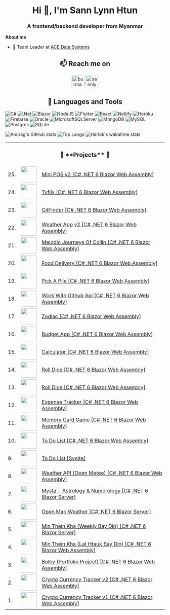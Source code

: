<h1 align="center">Hi 👋, I'm Sann Lynn Htun</h1>
<h3 align="center">A frontend/backend developer from Myanmar</h3>

**About me**

- 💼 Team Leader at [ACE Data Systems](https://acedatasystems.com/)

<h2  align="center">📫 Reach me on</h2>
<p align="center">
<a href="https://fb.com/burma.colllin" target="blank">
<img align="center" src="https://cdn-icons-png.flaticon.com/128/2504/2504903.png" alt="burma.colllin" height="40" width="40" />
</a>
<a href="https://linkedin.com/in/sannlynnhtun-coding" target="blank">
<img align="center" src="https://cdn-icons-png.flaticon.com/128/2504/2504923.png" alt="sannlynnhtun-coding" height="40" width="40" />
</a>
</p>

<h2 align="center"> 🔭 Languages and Tools</h2>

![C#](https://img.shields.io/badge/c%23-%23239120.svg?style=for-the-badge&logo=c-sharp&logoColor=white)
![.Net](https://img.shields.io/badge/.NET-5C2D91?style=for-the-badge&logo=.net&logoColor=white)
![Blazor](https://img.shields.io/badge/blazor-5C2D91?style=for-the-badge&logo=blazor&logoColor=white)
![NodeJS](https://img.shields.io/badge/node.js-6DA55F?style=for-the-badge&logo=node.js&logoColor=white)
![Flutter](https://img.shields.io/badge/Flutter-%2302569B.svg?style=for-the-badge&logo=Flutter&logoColor=white)
![React](https://img.shields.io/badge/react-%2320232a.svg?style=for-the-badge&logo=react&logoColor=%2361DAFB)
![Netlify](https://img.shields.io/badge/netlify-%23000000.svg?style=for-the-badge&logo=netlify&logoColor=#00C7B7)
![Heroku](https://img.shields.io/badge/heroku-%23430098.svg?style=for-the-badge&logo=heroku&logoColor=white)
![Firebase](https://img.shields.io/badge/firebase-%23039BE5.svg?style=for-the-badge&logo=firebase)
![Oracle](https://img.shields.io/badge/Oracle-F80000?style=for-the-badge&logo=oracle&logoColor=white)
![MicrosoftSQLServer](https://img.shields.io/badge/Microsoft%20SQL%20Sever-CC2927?style=for-the-badge&logo=microsoft%20sql%20server&logoColor=white)
![MongoDB](https://img.shields.io/badge/MongoDB-%234ea94b.svg?style=for-the-badge&logo=mongodb&logoColor=white)
![MySQL](https://img.shields.io/badge/mysql-%2300f.svg?style=for-the-badge&logo=mysql&logoColor=white)
![Postgres](https://img.shields.io/badge/postgres-%23316192.svg?style=for-the-badge&logo=postgresql&logoColor=white)
![SQLite](https://img.shields.io/badge/sqlite-%2307405e.svg?style=for-the-badge&logo=sqlite&logoColor=white)

![Anurag's GitHub stats](https://github-readme-stats.vercel.app/api?username=sannlynnhtun-coding&show_icons=true&theme=github_dark)
![Top Langs](https://github-readme-stats.vercel.app/api/top-langs/?username=sannlynnhtun-coding&hide=javascript,html,css&layout=compact&theme=github_dark)
![Harlok's wakatime stats](https://github-readme-stats.vercel.app/api/wakatime?username=sannlynnhtun&layout=compact&theme=github_dark)

<table align="center">
    <tr>
        <td colspan="3"><h3 align="center">🚀 **Projects** 🚀</h3></td>
    </tr>
    <tr>
        <td>25.</td>
        <td><img src="https://blazor-wasm-mini-pos-v2.netlify.app/favicon.svg" width=50 height=50></td>
        <td><a target="_blank" href="https://blazor-wasm-mini-pos-v2.netlify.app/">Mini POS v2 [C# .NET 6 Blazor Web Assembly]</a></td>
    </tr>
    <tr>
        <td>24.</td>
        <td><img src="https://blazor-wasm-tvflix.netlify.app/favicon.svg" width=50 height=50></td>
        <td><a target="_blank" href="https://blazor-wasm-tvflix.netlify.app/">Tvflix [C# .NET 6 Blazor Web Assembly]</a></td>
    </tr>
    <tr>
        <td>23.</td>
        <td><img src="https://blazor-wasm-git-finder.netlify.app/favicon.svg" width=50 height=50></td>
        <td><a target="_blank" href="https://blazor-wasm-git-finder.netlify.app/">GitFinder [C# .NET 6 Blazor Web Assembly]</a></td>
    </tr>
    <tr>
        <td>22.</td>
        <td><img src="https://blazor-wasm-weather-v2.netlify.app/favicon.svg" width=50 height=50></td>
        <td><a target="_blank" href="https://blazor-wasm-weather-v2.netlify.app/">Weather App v2 [C# .NET 6 Blazor Web Assembly]</a></td>
    </tr>
    <tr>
        <td>21.</td>
        <td><img src="https://melodic-journeys-of-collin.netlify.app/assets/img/logo.svg" width=50 height=50></td>
        <td><a target="_blank" href="https://melodic-journeys-of-collin.netlify.app/">Melodic Journeys Of Collin [C# .NET 6 Blazor Web Assembly]</a></td>
    </tr>
    <tr>
        <td>20.</td>
        <td><img src="https://blazor-wasm-food-delivery.netlify.app/assets/img/favicon.png" width=50 height=50></td>
        <td><a target="_blank" href="https://blazor-wasm-food-delivery.netlify.app/">Food Delivery [C# .NET 6 Blazor Web Assembly]</a></td>
    </tr>
    <tr>
        <td>19.</td>
        <td><img src="https://cdn-icons-png.flaticon.com/512/1408/1408429.png" width=50 height=50></td>
        <td><a target="_blank" href="https://blazor-wasm-pick-a-pile.netlify.app/">Pick A Pile [C# .NET 6 Blazor Web Assembly]</a></td>
    </tr>
    <tr>
        <td>18.</td>
        <td><img src="https://cdn-icons-png.flaticon.com/512/10092/10092599.png" width=50 height=50></td>
        <td><a target="_blank" href="https://blazor-wasm-work-with-github-api.netlify.app/">Work With Github Api [C# .NET 6 Blazor Web Assembly]</a></td>
    </tr>
    <tr>
        <td>17.</td>
        <td><img src="https://blazor-wasm-zodiac.netlify.app/assets/images/logo.svg" width=50 height=50></td>
        <td><a target="_blank" href="https://blazor-wasm-zodiac.netlify.app/">Zodiac [C# .NET 6 Blazor Web Assembly]</a></td>
    </tr>
    <tr>
        <td>16.</td>
        <td><img src="https://cdn-icons-png.flaticon.com/512/5974/5974636.png" width=50 height=50></td>
        <td><a target="_blank" href="https://blazor-wasm-budget.netlify.app/">Budget App [C# .NET 6 Blazor Web Assembly]</a></td>
    </tr>
    <tr>
        <td>15.</td>
        <td><img src="https://cdn-icons-png.flaticon.com/512/3136/3136007.png" width=50 height=50></td>
        <td><a target="_blank" href="https://blazor-wasm-calculator.netlify.app/">Calculator [C# .NET 6 Blazor Web Assembly]</a></td>
    </tr>
    <tr>
        <td>14.</td>
        <td><img src="https://cdn-icons-png.flaticon.com/512/2228/2228381.png" width=50 height=50></td>
        <td><a target="_blank" href="https://blazor-wasm-roll-dice.netlify.app/">Roll Dice [C# .NET 6 Blazor Web Assembly]</a></td>
    </tr>
    <tr>
        <td>13.</td>
        <td><img src="https://cdn-icons-png.flaticon.com/512/1055/1055804.png" width=50 height=50></td>
        <td><a target="_blank" href="https://blazor-wasm-dice-roll.netlify.app/">Roll Dice [C# .NET 6 Blazor Web Assembly]</a></td>
    </tr>
    <tr>
        <td>12.</td>
        <td><img src="https://cdn-icons-png.flaticon.com/512/6059/6059929.png" width=50 height=50></td>
        <td><a target="_blank" href="https://blazor-wasm-expense-tracker.netlify.app/">Expense Tracker [C# .NET 6 Blazor Web Assembly]</a></td>
    </tr>
    <tr>
        <td>11.</td>
        <td><img src="https://cdn-icons-png.flaticon.com/512/2247/2247779.png" width=50 height=50></td>
        <td><a target="_blank" href="https://blazor-wasm-memory-card-game.netlify.app/">Memory Card Game [C# .NET 6 Blazor Web Assembly]</a></td>
    </tr>
    <tr>
        <td>10.</td>
        <td><img src="https://cdn-icons-png.flaticon.com/512/3176/3176366.png" width=50 height=50></td>
        <td><a target="_blank" href="https://blazor-wasm-todolist.netlify.app/">To Do List [C# .NET 6 Blazor Web Assembly]</a></td>
    </tr>
    <tr>
        <td>9.</td>
        <td><img src="https://svelte-dotolist-proj.vercel.app/favicon.png" width=50 height=50></td>
        <td><a target="_blank" href="https://svelte-dotolist-proj.vercel.app/">To Do List [Svelte]</a></td>
    </tr>
    <tr>
        <td>8.</td>
        <td><img src="https://open-meteo.com/favicon.ico" width=50 height=50></td>
        <td><a target="_blank" href="https://blazor-wasm-weather-app.netlify.app/">Weather API (Open Meteo) [C# .NET 6 Blazor Web Assembly]</a></td>
    </tr>
    <tr>
        <td>7.</td>
        <td><img src="https://mysta.peerduck.com/wp-content/uploads/2022/01/m-fav-100x100.png" width=50 height=50></td>
        <td><a target="_blank" href="https://mysta-pile.herokuapp.com/">Mysta - Astrology & Numerology [C# .NET 6 Blazor Server]</a></td>
    </tr>
    <tr>
        <td>6.</td>
        <td><img src="https://cdn-icons-png.flaticon.com/512/1163/1163624.png" width=50 height=50></td>
        <td><a target="_blank" href="https://openmapweather-blazor-server.herokuapp.com/">Open Map Weather [C# .NET 6 Blazor Server]</a></td>
    </tr>
    <tr>
        <td>5.</td>
        <td><img src="https://mintheinkha-lathtaukbaydin.netlify.app/mintheinkha_logo.png" width=50 height=50></td>
        <td><a target="_blank" href="https://mintheinkha-weeklybaydin.herokuapp.com/">Min Thein Kha (Weekly Bay Din) [C# .NET 6 Blazor Server]</a></td>
    </tr>
    <tr>
        <td>4.</td>
        <td><img src="https://mintheinkha-lathtaukbaydin.netlify.app/mintheinkha_logo.png" width=50 height=50></td>
        <td><a target="_blank" href="https://mintheinkha-lathtaukbaydin.netlify.app/">Min Thein Kha (Lat Htauk Bay Din) [C# .NET 6 Blazor Web Assembly]</a></td>
    </tr>
    <tr>
        <td>3.</td>
        <td><img src="https://bolby-blazor-wasm.netlify.app/images/avatar-1.svg" width=50 height=50></td>
        <td><a target="_blank" href="https://bolby-blazor-wasm.netlify.app/">Bolby (Portfolio Project) [C# .NET 6 Blazor Web Assembly]</a></td>
    </tr>
    <tr>
        <td>2.</td>
        <td><img src="https://crypto-currency-tracker-v2.netlify.app/icon-192.png" width=50 height=50></td>
        <td><a target="_blank" href="https://crypto-currency-tracker-v2.netlify.app/">Crypto Currency Tracker v2 [C# .NET 6 Blazor Web Assembly]</a></td>
    <tr>
    <tr>
        <td>1.</td>
        <td><img src="https://crypto-currency-tracker-v2.netlify.app/icon-192.png" width=50 height=50></td>
        <td><a target="_blank" href="https://crypto-currency-tracker-one.netlify.app">Crypto Currency Tracker v1 [C# .NET 6 Blazor Web Assembly]</a></td>
    </tr>
</table>

























